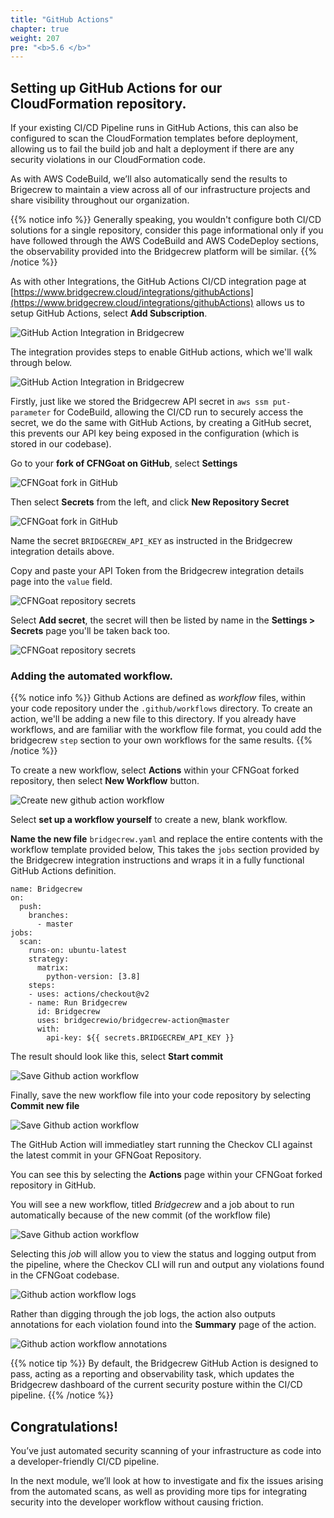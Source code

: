 ```yaml
---
title: "GitHub Actions"
chapter: true
weight: 207
pre: "<b>5.6 </b>"
---
```


## Setting up GitHub Actions for our CloudFormation repository.
If your existing CI/CD Pipeline runs in GitHub Actions, this can also be configured to scan the CloudFormation templates before deployment, allowing us to fail the build job and halt a deployment if there are any security violations in our CloudFormation code.

As with AWS CodeBuild, we’ll also automatically send the results to Brigecrew to maintain a view across all of our infrastructure projects and share visibility throughout our organization.

{{% notice info %}}
Generally speaking, you wouldn't configure both CI/CD solutions for a single repository, consider this page informational only if you have followed through the AWS CodeBuild and AWS CodeDeploy sections, the observability provided into the Bridgecrew platform will be similar.
{{% /notice %}}

As with other Integrations, the GitHub Actions CI/CD integration page at [https://www.bridgecrew.cloud/integrations/githubActions](https://www.bridgecrew.cloud/integrations/githubActions) allows us to setup GitHub Actions, select **Add Subscription**.

![GitHub Action Integration in Bridgecrew](./images/github_action_1.png "GitHub Action Integration in Bridgecrew")

The integration provides steps to enable GitHub actions, which we'll walk through below.

![GitHub Action Integration in Bridgecrew](./images/github_action_1a1.png "GitHub Action Integration in Bridgecrew")

Firstly, just like we stored the Bridgecrew API secret in `aws ssm put-parameter` for CodeBuild, allowing the CI/CD run to securely access the secret, we do the same with GitHub Actions, by creating a GitHub secret, this prevents our API key being exposed in the configuration (which is stored in our codebase).

Go to your **fork of CFNGoat on GitHub**, select **Settings**


![CFNGoat fork in GitHub](./images/github_action_2.png "CFNGoat fork in GitHub")

Then select **Secrets** from the left, and click **New Repository Secret**

![CFNGoat fork in GitHub](./images/github_action_3.png "CFNGoat fork in GitHub")

Name the secret `BRIDGECREW_API_KEY` as instructed in the Bridgecrew integration details above.

Copy and paste your API Token from the Bridgecrew integration details page into the `value` field.

![CFNGoat repository secrets](./images/github_action_4.png "CFNGoat repository secrets")

Select **Add secret**, the secret will then be listed by name in the **Settings > Secrets** page you'll be taken back too.


![CFNGoat repository secrets](./images/github_action_5.png "CFNGoat repository secrets")

### Adding the automated workflow.

{{% notice info %}}
Github Actions are defined as *workflow* files, within your code repository under the `.github/workflows` directory. To create an action, we'll be adding a new file to this directory. If you already have workflows, and are familiar with the workflow file format, you could add the bridgecrew `step` section to your own workflows for the same results.
{{% /notice %}}

To create a new workflow, select **Actions** within your CFNGoat forked repository, then select **New Workflow** button.

![Create new github action workflow](./images/github_action_6.png "Create new github action workflow")

Select **set up a workflow yourself** to create a new, blank workflow.

**Name the new file** `bridgecrew.yaml` and replace the entire contents with the workflow template provided below, 
This takes the `jobs` section provided by the Bridgecrew integration instructions and wraps it in a fully functional GitHub Actions definition.

```
name: Bridgecrew
on:
  push:
    branches:
      - master
jobs:
  scan:
    runs-on: ubuntu-latest
    strategy:
      matrix:
        python-version: [3.8]
    steps:
    - uses: actions/checkout@v2
    - name: Run Bridgecrew 
      id: Bridgecrew
      uses: bridgecrewio/bridgecrew-action@master
      with:
        api-key: ${{ secrets.BRIDGECREW_API_KEY }}
```
The result should look like this, select **Start commit**

![Save Github action workflow](./images/github_action_7.png "Save Github action workflow")

Finally, save the new workflow file into your code repository by selecting **Commit new file**

![Save Github action workflow](./images/github_action_8.png "Save Github action workflow")

The GitHub Action will immediatley start running the Checkov CLI against the latest commit in your GFNGoat Repository.

You can see this by selecting the **Actions** page within your CFNGoat forked repository in GitHub.

You will see a new workflow, titled *Bridgecrew* and a job about to run automatically because of the new commit (of the workflow file)

 ![Save Github action workflow](./images/github_action_10.png "Save Github action workflow")

Selecting this *job* will allow you to view the status and logging output from the pipeline, where the Checkov CLI will run and output any violations found in the CFNGoat codebase.

 ![Github action workflow logs](./images/github_action_11.png "Github action workflow logs")

Rather than digging through the job logs, the action also outputs annotations for each violation found into the **Summary** page of the action.

 ![Github action workflow annotations](./images/github_action_11.png "Github action workflow annotations")


{{% notice tip %}}
By default, the Bridgecrew GitHub Action is designed to pass, acting as a reporting and observability task, which updates the Bridgecrew dashboard of the current security posture within the CI/CD pipeline. 
{{% /notice %}}

## Congratulations!
You’ve just automated security scanning of your infrastructure as code into a developer-friendly CI/CD pipeline.

In the next module, we’ll look at how to investigate and fix the issues arising from the automated scans, as well as providing more tips for integrating security into the developer workflow without causing friction.

